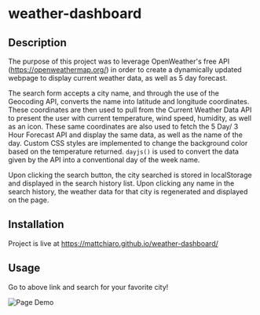# weather-dashboard

## Description

The purpose of this project was to leverage OpenWeather's free API (https://openweathermap.org/) in order to create a dynamically updated webpage to display current weather data, as well as 5 day forecast. 

The search form accepts a city name, and through the use of the Geocoding API, converts the name into latitude and longitude coordinates. These coordinates are then used to pull from the Current Weather Data API to present the user with current temperature, wind speed, humidity, as well as an icon. These same coordinates are also used to fetch the 5 Day/ 3 Hour Forecast API and display the same data, as well as the name of the day. Custom CSS styles are implemented to change the background color based on the temperature returned. ```dayjs()``` is used to convert the data given by the API into a conventional day of the week name. 

Upon clicking the search button, the city searched is stored in localStorage and displayed in the search history list. Upon clicking any name in the search history, the weather data for that city is regenerated and displayed on the page. 

## Installation

Project is live at https://mattchiaro.github.io/weather-dashboard/

## Usage

Go to above link and search for your favorite city!

![Page Demo](./assets/images/page-demo.gif)
